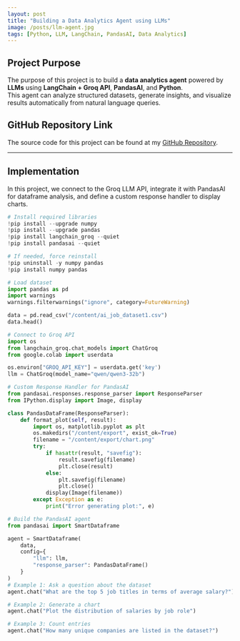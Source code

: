 ```yaml
---
layout: post
title: "Building a Data Analytics Agent using LLMs"
image: /posts/llm-agent.jpg
tags: [Python, LLM, LangChain, PandasAI, Data Analytics]
---
```


## Project Purpose  

The purpose of this project is to build a **data analytics agent** powered by **LLMs** using **LangChain + Groq API**, **PandasAI**, and **Python**.  
This agent can analyze structured datasets, generate insights, and visualize results automatically from natural language queries.  

## GitHub Repository Link  

The source code for this project can be found at my [GitHub Repository](https://github.com/BaberFaisal/Building-a-Data-Analytics-Agent-using-LLMs).  

---

## Implementation  

In this project, we connect to the Groq LLM API, integrate it with PandasAI for dataframe analysis, and define a custom response handler to display charts.  

```python
# Install required libraries
!pip install --upgrade numpy
!pip install --upgrade pandas
!pip install langchain_groq --quiet
!pip install pandasai --quiet

# If needed, force reinstall
!pip uninstall -y numpy pandas
!pip install numpy pandas

# Load dataset
import pandas as pd
import warnings
warnings.filterwarnings("ignore", category=FutureWarning)

data = pd.read_csv("/content/ai_job_dataset1.csv")
data.head()

# Connect to Groq API
import os
from langchain_groq.chat_models import ChatGroq
from google.colab import userdata

os.environ["GROQ_API_KEY"] = userdata.get('key')
llm = ChatGroq(model_name="qwen/qwen3-32b")

# Custom Response Handler for PandasAI
from pandasai.responses.response_parser import ResponseParser
from IPython.display import Image, display

class PandasDataFrame(ResponseParser):
    def format_plot(self, result):
        import os, matplotlib.pyplot as plt
        os.makedirs("/content/export", exist_ok=True)
        filename = "/content/export/chart.png"
        try:
            if hasattr(result, "savefig"):
                result.savefig(filename)
                plt.close(result)
            else:
                plt.savefig(filename)
                plt.close()
            display(Image(filename))
        except Exception as e:
            print("Error generating plot:", e)

# Build the PandasAI agent
from pandasai import SmartDataframe

agent = SmartDataframe(
    data,
    config={
        "llm": llm,
        "response_parser": PandasDataFrame()
    }
)
# Example 1: Ask a question about the dataset
agent.chat("What are the top 5 job titles in terms of average salary?")

# Example 2: Generate a chart
agent.chat("Plot the distribution of salaries by job role")

# Example 3: Count entries
agent.chat("How many unique companies are listed in the dataset?")

